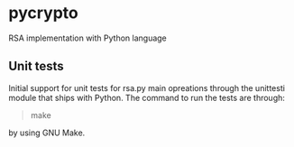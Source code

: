 # pycrypto
RSA implementation with Python language

## Unit tests

Initial support for unit tests for rsa.py main opreations through
the unittesti module that ships with Python. The command to run the
tests are through:

> make

by using GNU Make.
